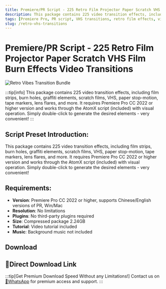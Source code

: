 ```yaml
---
title: Premiere/PR Script - 225 Retro Film Projector Paper Scratch VHS Film Burn Effects Video Transitions
description: This package contains 225 video transition effects, including film strips, burn holes, graffiti elements, scratch films, VHS, paper stop-motion, tape markers, lens flares, and more. Enhance your video projects with this comprehensive collection of retro-style video transitions.
tags: [Premiere Pro, PR script, VHS transitions, retro film effects, video transitions, film burn effects, paper scratch, AtomX script, video editing, transition effects]
slug: /retro-vhs-transitions
---
```

<!--Above is frontmatter Part-generate depend on content meet Google Seo, you need to balance automation efficiency with Google’s core ranking factors—especially E-E-A-T (Experience, Expertise, Authoritativeness, Trustworthiness), -->

<!--First Part-This is Title -->
# Premiere/PR Script - 225 Retro Film Projector Paper Scratch VHS Film Burn Effects Video Transitions

<!--Second Part-This is First Banner -->
![Retro Vibes Transition Bundle](/img/Retro-Vibes-Transition-Bundle.jpg)

:::tip[info]
This package contains 225 video transition effects, including film strips, burn holes, graffiti elements, scratch films, VHS, paper stop-motion, tape markers, lens flares, and more. It requires Premiere Pro CC 2022 or higher version and works through the AtomX script (included) with visual operation. Simply double-click to generate the desired elements - very convenient!
:::

## Script Preset Introduction:

This package contains 225 video transition effects, including film strips, burn holes, graffiti elements, scratch films, VHS, paper stop-motion, tape markers, lens flares, and more. It requires Premiere Pro CC 2022 or higher version and works through the AtomX script (included) with visual operation. Simply double-click to generate the desired elements - very convenient!

## Requirements:

- **Version**: Premiere Pro CC 2022 or higher, supports Chinese/English versions of PR, Win/Mac
- **Resolution**: No limitations
- **Plugins**: No third-party plugins required
- **Size**: Compressed package 2.24GB
- **Tutorial**: Video tutorial included
- **Music**: Background music not included

<!-- The Last Part-Download -->
## Download

## 🚀Direct Download Link
:::tip[Get Premium Download Speed Without any Limitations!]
Contact us on [💬WhatsApp](https://wa.me/+8613237610083) for premium  access and support.
:::